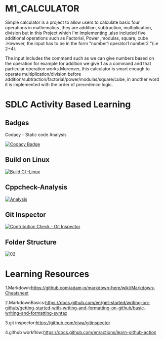 # M1_CALCULATOR

Simple calculator is a project to allow users to calculate basic four operations in mathematics ,they are addition, subtraction, multiplication, division but in this Project which I'm Implementing ,also included five additional operations such as Factorial, Power ,modulas, square, cube .However, the input has to be in the form "number1 operator1 number2 "(i.e 2+4).

The input includes the command such as we can give numbers based on the operation for example for addition we give 1 as a command and that particular operation works.Moreover, this calculator is smart enough to operate multiplication/division before addition/subtraction/factorial/power/modulas/square/cube, in another word it is implemented with the order of precedence logic.
# SDLC Activity Based Learning
## Badges
Codacy - Static code Analysis

 [![Codacy Badge](https://app.codacy.com/project/badge/Grade/8a178d8cf59c4ead82459b4ff4d5c74c)](https://www.codacy.com/gh/KUMARNUNAVATH/M1_SCIENTIFIC_CALCULATOR/dashboard?utm_source=github.com&amp;utm_medium=referral&amp;utm_content=KUMARNUNAVATH/M1_SCIENTIFIC_CALCULATOR&amp;utm_campaign=Badge_Grade) 
## Build on Linux
[![Build CI -Linux](https://github.com/KUMARNUNAVATH/M1_CALCULATOR/actions/workflows/c-cpp.yml/badge.svg)](https://github.com/KUMARNUNAVATH/M1_CALCULATOR/actions/workflows/c-cpp.yml)
## Cppcheck-Analysis
[![Analysis](https://github.com/KUMARNUNAVATH/M1_SCIENTIFIC_CALCULATOR/actions/workflows/analysis.yml/badge.svg)](https://github.com/KUMARNUNAVATH/M1_SCIENTIFIC_CALCULATOR/actions/workflows/analysis.yml)
## Git Inspector
[![Contribution Check - Git Inspector](https://github.com/KUMARNUNAVATH/M1_CALCULATOR/actions/workflows/codeinspector.yml/badge.svg)](https://github.com/KUMARNUNAVATH/M1_CALCULATOR/actions/workflows/codeinspector.yml)
## Folder Structure

![02](https://user-images.githubusercontent.com/101395036/159779724-ff1abd40-da7b-4e67-a7d5-a581b5d757fc.png)
 # Learning Resources
1.Markdown:https://github.com/adam-p/markdown-here/wiki/Markdown-Cheatsheet

2.MarkdownBasics:https://docs.github.com/en/get-started/writing-on-github/getting-started-with-writing-and-formatting-on-github/basic-writing-and-formatting-syntax

3.git inspector:https://github.com/ejwa/gitinspector

4.github workflow:https://docs.github.com/en/actions/learn-github-action
